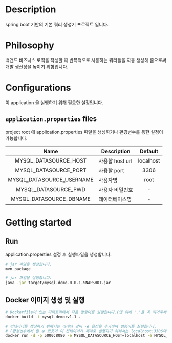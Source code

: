 # Description

spring boot 기반의 기본 쿼리 생성기 프로젝트 입니다.

# Philosophy

백앤드 비즈니스 로직을 작성할 때 반복적으로 사용하는 쿼리들을 자동 생성해 줌으로써 개발 생산성을 높이기 위함입니다.

# Configurations

이 application 을 실행하기 위해 필요한 설정입니다.

## `application.properties` files

project root 에 application.properties 파일을 생성하거나 환경변수를 통한 설정이 가능합니다.

| Name | Description | Default |
| :--: | -- | :--: |
| MYSQL_DATASOURCE_HOST | 사용할 host url | localhost |
| MYSQL_DATASOURCE_PORT | 사용할 port | 3306 | 
| MYSQL_DATASOURCE_USERNAME | 사용자명 | root | 
| MYSQL_DATASOURCE_PWD | 사용자 비밀번호 | - | 
| MYSQL_DATASOURCE_DBNAME | 데이터베이스명 | - | 

# Getting started

## Run

application.properties 설정 후 실행파일을 생성합니다.

```bash
# jar 파일을 생성합니다.
mvn package
```

```bash
# jar 파일을 실행합니다.
java -jar target/mysql-demo-0.0.1-SNAPSHOT.jar
```

## Docker 이미지 생성 및 실행

```bash
# Dockerfile이 있는 디렉토리에서 다음 명령어를 실행합니다.(맨 뒤에 '.'을 꼭 찍어주세요)
docker build -t mysql-demo:v1.1 .
```

```bash
# 컨테이너를 생성하기 위해서는 아래와 같이 -e 옵션을 추가하여 명령어를 실행합니다. 
# (환경변수에서 알 수 있듯이 이 컨테이너가 제대로 실행되기 위해서는 localhost:3306에 데이터베이스가 셋팅되어 있어야 합니다.)
docker run -d -p 5000:8080 -e MYSQL_DATASOURCE_HOST=localhost -e MYSQL_DATASOURCE_PORT=3306 -e MYSQL_DATASOURCE_USERNAME=root -e MYSQL_DATASOURCE_PWD=password -e MYSQL_DATASOURCE_DBNAME=test_db --name mysql-demo mysql-demo:v1.1
```

